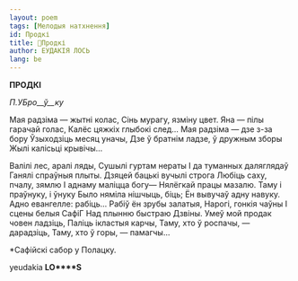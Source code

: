 ```yaml
---
layout: poem
tags: [Мелодыя натхнення]
id: Продкі
title: 🚧Продкі
author: ЕУДАКІЯ ЛОСЬ
lang: be
---
```



 
**ПРОДКІ**

_П.УБро__ў__ку_

Мая радзіма — жытні колас, Сінь мурагу, язміну цвет. Яна — пілы гарачай голас, Калёс цяжкіх глыбокі след... Мая радзіма — дзе з-за бору Ўзыходзіць месяц уначы, Дзе ў братнім ладзе, ў дружным зборы Жылі калісьці крывічы...

Валілі лес, аралі ляды, Сушылі гуртам нераты I да туманных даляглядаў Ганялі спраўныя плыты. Дзяцей бацькі вучылі строга Любіць саху, пчалу, зямлю I аднаму маліцца богу— Нялёгкай працы мазалю. Таму і праўнуку, і ўнуку Было няміла нішчыць, біць; Ён вывучаў адну навуку. Адно евангелле: рабіць... Рабіў ён зрубы залатыя, Нарогі, гонкія чаўны I сцены белыя СафіГ Над плынню быстраю Дзвіны. Умеў мой продак човен ладзіць, Паліць ікластыя карчы, Таму, хто ў роспачы, — дарадзіць, Таму, хто ў горы, — памагчы...

*Сафійскі сабор у Полацку.

yeudakia  **LO****S**
